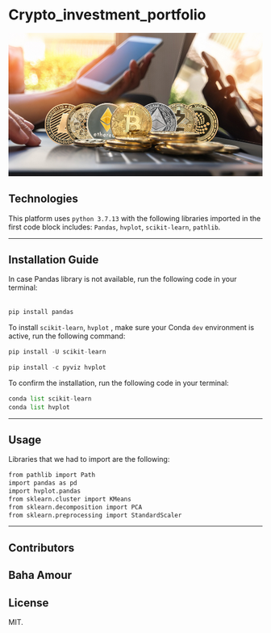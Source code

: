 # Crypto_investment_portfolio
![An image for the header of the Repository](/Images/crypto.png)


## Technologies
This platform uses `python 3.7.13` with the following libraries imported in the first code block includes: `Pandas`, `hvplot`, `scikit-learn`, `pathlib`.

---
## Installation Guide 

In case Pandas library is not available, run the following code in your terminal:

```python

pip install pandas
```


To install `scikit-learn`, `hvplot` , make sure your Conda `dev` environment is active, run the following command:

```python
pip install -U scikit-learn
```

```python
pip install -c pyviz hvplot
```

To confirm the  installation, run the following code in your terminal:

```python
conda list scikit-learn
conda list hvplot
 ```
 
---

## Usage

Libraries that we had to import are the following:

```
from pathlib import Path 
import pandas as pd
import hvplot.pandas
from sklearn.cluster import KMeans
from sklearn.decomposition import PCA
from sklearn.preprocessing import StandardScaler
```

---
## Contributors

Baha Amour
---

## License

MIT.